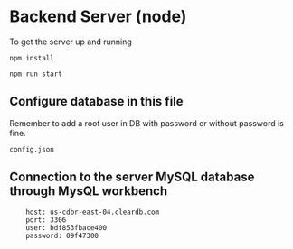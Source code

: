 # Backend Server (node)

To get the server up and running

```
npm install
```

```
npm run start
```

## Configure database in this file

Remember to add a root user in DB with password or without password is fine.

```
config.json
```

## Connection to the server MySQL database through MysQL workbench

```
    host: us-cdbr-east-04.cleardb.com
    port: 3306
    user: bdf853fbace400
    password: 09f47300
```
